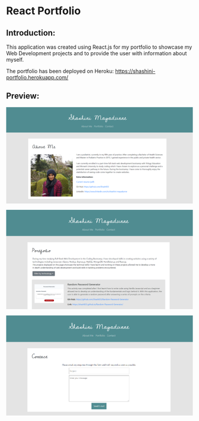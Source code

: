 # React Portfolio

## Introduction:

This application was created using React.js for my portfolio to showcase my Web Development projects and to provide the user with information about myself. 

The portfolio has been deployed on Heroku: https://shashini-portfolio.herokuapp.com/

## Preview: 

![home-page](/public/assets/homePage.PNG)

![portfolio-page](/public/assets/portfolioPage.PNG)

![contact-page](/public/assets/contactPage.PNG)